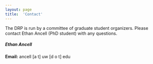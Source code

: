 ```yaml
---
layout: page
title:  'Contact'
---
```


The DRP is run by a committee of graduate student organizers.
Please contact Ethan Ancell (PhD student) with any questions. 

##### Ethan Ancell

**Email:** ancell [a t] uw [d o t] edu
